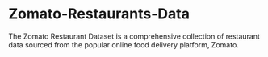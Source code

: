 # Zomato-Restaurants-Data
The Zomato Restaurant Dataset is a comprehensive collection of restaurant data sourced from the popular online food delivery platform, Zomato.
